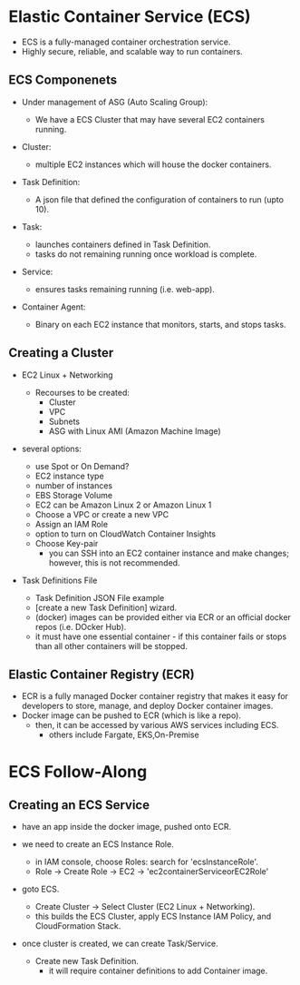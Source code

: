 # Elastic Container Service (ECS)

- ECS is a fully-managed container orchestration service.
- Highly secure, reliable, and scalable way to run containers.

## ECS Componenets

- Under management of ASG (Auto Scaling Group):
    - We have a ECS Cluster that may have several EC2 containers running.

- Cluster:
    - multiple EC2 instances which will house the docker containers.

- Task Definition:
    - A json file that defined the configuration of containers to run (upto 10).

- Task:
    - launches containers defined in Task Definition.
    - tasks do not remaining running once workload is complete.

- Service:
    - ensures tasks remaining running (i.e. web-app).

- Container Agent:
    - Binary on each EC2 instance that monitors, starts, and stops tasks.

## Creating a Cluster

- EC2 Linux + Networking
    - Recourses to be created:
        - Cluster
        - VPC
        - Subnets
        - ASG with Linux AMI (Amazon Machine Image)

- several options:
    - use Spot or On Demand?
    - EC2 instance type
    - number of instances
    - EBS Storage Volume
    - EC2 can be Amazon Linux 2 or Amazon Linux 1
    - Choose a VPC or create a new VPC
    - Assign an IAM Role
    - option to turn on CloudWatch Container Insights
    - Choose Key-pair
        - you can SSH into an EC2 container instance and make changes; however,
            this is not recommended.

- Task Definitions File
    - Task Definition JSON File example
    - [create a new Task Definition] wizard.
    - (docker) images can be provided either via ECR or an official docker repos
        (i.e. DOcker Hub).
    - it must have one essential container - if this container fails or stops
        than all other containers will be stopped.

## Elastic Container Registry (ECR)

- ECR is a fully managed Docker container registry that makes it easy for
    developers to store, manage, and deploy Docker container images.
- Docker image can be pushed to ECR (which is like a repo).
    - then, it can be accessed by various AWS services including ECS.
        - others include Fargate, EKS,On-Premise

# ECS Follow-Along

## Creating an ECS Service

- have an app inside the docker image, pushed onto ECR.
- we need to create an ECS Instance Role.
    - in IAM console, choose Roles: search for 'ecsInstanceRole'.
    - Role -> Create Role -> EC2 -> 'ec2containerServiceorEC2Role'

- goto ECS.
    - Create Cluster -> Select Cluster (EC2 Linux + Networking).
    - this builds the ECS Cluster, apply ECS Instance IAM Policy, and
        CloudFormation Stack.

- once cluster is created, we can create Task/Service.
    - Create new Task Definition.
        - it will require container definitions to add Container image.
    
